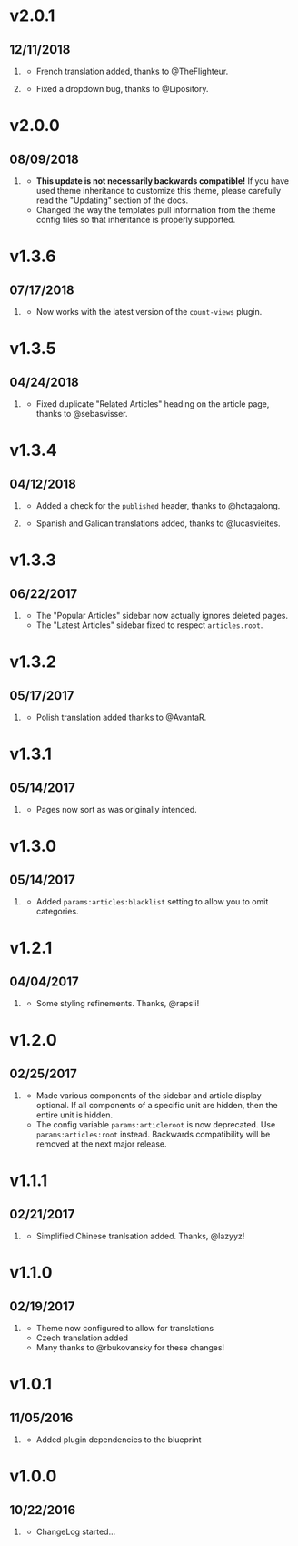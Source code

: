 # v2.0.1
## 12/11/2018

1. [](#new)
    * French translation added, thanks to @TheFlighteur.

1. [](#bugfix)
    * Fixed a dropdown bug, thanks to @Lipository.

# v2.0.0
## 08/09/2018

1. [](#new)
    * **This update is not necessarily backwards compatible!** If you have used theme inheritance to customize this theme, please carefully read the "Updating" section of the docs.
    * Changed the way the templates pull information from the theme config files so that inheritance is properly supported.

# v1.3.6
## 07/17/2018

1. [](#bugfix)
    * Now works with the latest version of the `count-views` plugin.

# v1.3.5
## 04/24/2018

1. [](#bugfix)
    * Fixed duplicate "Related Articles" heading on the article page, thanks to @sebasvisser.

# v1.3.4
## 04/12/2018

1. [](#bugfix)
    * Added a check for the `published` header, thanks to @hctagalong.

1. [](#new)
    * Spanish and Galican translations added, thanks to @lucasvieites.

# v1.3.3
##  06/22/2017

1. [](#bugfix)
    * The "Popular Articles" sidebar now actually ignores deleted pages.
    * The "Latest Articles" sidebar fixed to respect `articles.root`.

# v1.3.2
##  05/17/2017

1. [](#new)
    * Polish translation added thanks to @AvantaR.

# v1.3.1
##  05/14/2017

1. [](#bugfix)
    * Pages now sort as was originally intended.

# v1.3.0
##  05/14/2017

1. [](#new)
    * Added `params:articles:blacklist` setting to allow you to omit categories.

# v1.2.1
##  04/04/2017

1. [](#new)
    * Some styling refinements. Thanks, @rapsli!

# v1.2.0
##  02/25/2017

1. [](#new)
    * Made various components of the sidebar and article display optional. If all components of a specific unit are hidden, then the entire unit is hidden.
    * The config variable `params:articleroot` is now deprecated. Use `params:articles:root` instead. Backwards compatibility will be removed at the next major release.

# v1.1.1
##  02/21/2017

1. [](#new)
    * Simplified Chinese tranlsation added. Thanks, @lazyyz!

# v1.1.0
##  02/19/2017

1. [](#new)
    * Theme now configured to allow for translations
    * Czech translation added
    * Many thanks to @rbukovansky for these changes!

# v1.0.1
##  11/05/2016

1. [](#bugfix)
    * Added plugin dependencies to the blueprint

# v1.0.0
##  10/22/2016

1. [](#new)
    * ChangeLog started...
